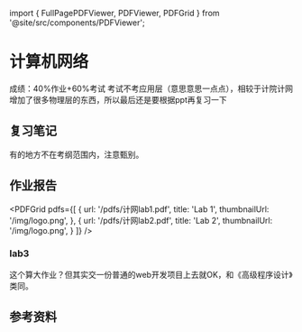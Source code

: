 import { FullPagePDFViewer, PDFViewer, PDFGrid } from '@site/src/components/PDFViewer';

# 计算机网络

成绩：40%作业+60%考试
考试不考应用层（意思意思一点点），相较于计院计网增加了很多物理层的东西，所以最后还是要根据ppt再复习一下

## 复习笔记
有的地方不在考纲范围内，注意甄别。

<FullPagePDFViewer 
  src="/pdfs/计网笔记.pdf"
  pageSpacing={1}
  maxWidth={800}
/>

## 作业报告

<PDFGrid
  pdfs={[
    {
      url: '/pdfs/计网lab1.pdf',
      title: 'Lab 1',
      thumbnailUrl: '/img/logo.png',
    },
    {
      url: '/pdfs/计网lab2.pdf',
      title: 'Lab 2',
      thumbnailUrl: '/img/logo.png',
    }
  ]}
/>

### lab3
这个算大作业？但其实交一份普通的web开发项目上去就OK，和《高级程序设计》类同。

## 参考资料

<PDFViewer 
  src="/pdfs/计算机网络（第7版）-谢希仁.pdf" 
  title="计算机网络（第7版）-谢希仁" 
  height={800}
  showToolbar={true}
/>

<PDFViewer 
  src="/pdfs/计算机网络(Andrew Tanenbaum  David Wetheral).pdf" 
  title="计算机网络(Andrew Tanenbaum  David Wetheral)" 
  height={800}
  showToolbar={true}
/>
